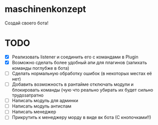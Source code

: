 # maschinenkonzept
Создай своего бота!

# TODO
- [x] Реализовать listener и соединить его с командами в Plugin
- [x] Возможно сделать более удобный апи для плагинов (запихать команды поглубже в бота)
- [ ] Сделать нормальную обработку ошибок (в некоторых местах её нет)
- [ ] Добавить возможность в рантайме отключать модули и блокировать команды (чую что реально убирать их будет сильно трудозатратно
- [ ] Написать модуль для админки
- [ ] Написать модуль антиспам
- [ ] Написать менеджер
- [ ] Прикрутить к менеджеру морду в виде вк бота (С кнопочками!!)
